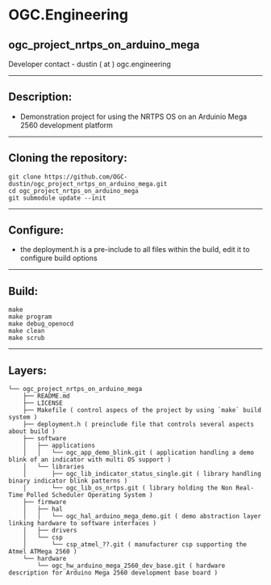 # OGC.Engineering
## ogc_project_nrtps_on_arduino_mega
Developer contact - dustin ( at ) ogc.engineering

---
## Description:
* Demonstration project for using the NRTPS OS on an Arduinio Mega 2560 development platform

---
## Cloning the repository:
```
git clone https://github.com/OGC-dustin/ogc_project_nrtps_on_arduino_mega.git
cd ogc_project_nrtps_on_arduino_mega
git submodule update --init
```

---
## Configure:
* the deployment.h is a pre-include to all files within the build, edit it to configure build options

---
## Build:
```
make
make program
make debug_openocd
make clean
make scrub
```

---
## Layers:
```
└── ogc_project_nrtps_on_arduino_mega
    ├── README.md
    ├── LICENSE
    ├── Makefile ( control aspecs of the project by using `make` build system )
    ├── deployment.h ( preinclude file that controls several aspects about build )
    ├── software
    │   ├── applications
    │   │   └── ogc_app_demo_blink.git ( application handling a demo blink of an indicator with multi OS support )
    │   └── libraries
    │       ├── ogc_lib_indicator_status_single.git ( library handling binary indicator blink patterns )
    │       └── ogc_lib_os_nrtps.git ( library holding the Non Real-Time Polled Scheduler Operating System )
    ├── firmware
    │   ├── hal
    │   │   └── ogc_hal_arduino_mega_demo.git ( demo abstraction layer linking hardware to software interfaces )
    │   ├── drivers
    │   └── csp
    │       └── csp_atmel_??.git ( manufacturer csp supporting the Atmel ATMega 2560 )
    └── hardware
        └── ogc_hw_arduino_mega_2560_dev_base.git ( hardware description for Arduino Mega 2560 development base board )
```

